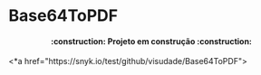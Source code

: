 # Base64ToPDF
<h4 align="center"> 
    :construction:  Projeto em construção  :construction:
</h4>
<*a href="https://snyk.io/test/github/visudade/Base64ToPDF">
